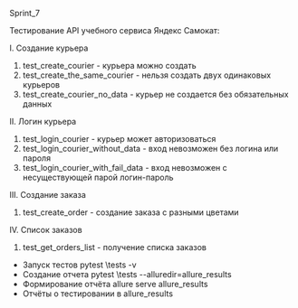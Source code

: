 Sprint_7

Тестирование API учебного сервиса Яндекс Самокат:

I. Создание курьера
1. test_create_courier - курьера можно создать
2. test_create_the_same_courier - нельзя создать двух одинаковых курьеров
3. test_create_courier_no_data - курьер не создается без обязательных данных

II. Логин курьера
1. test_login_courier - курьер может авторизоваться
2. test_login_courier_without_data - вход невозможен без логина или пароля
3. test_login_courier_with_fail_data - вход невозможен c несуществующей парой логин-пароль

III. Создание заказа
1. test_create_order - создание заказа с разными цветами

IV. Список заказов
1. test_get_orders_list - получение списка заказов

- Запуск тестов pytest \tests -v
- Создание отчета pytest \tests --alluredir=allure_results 
- Формирование отчёта allure serve allure_results 
- Отчёты о тестировании в allure_results
